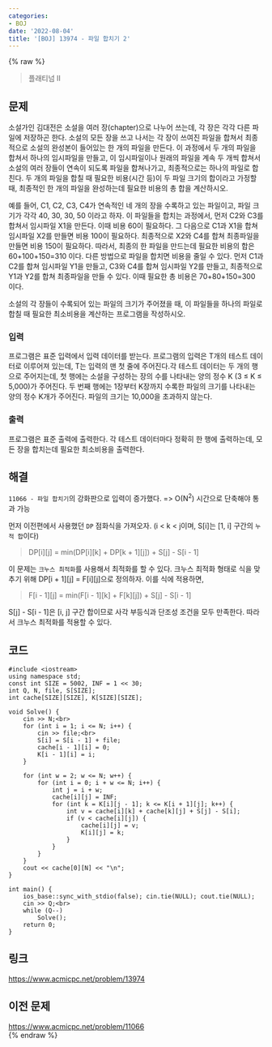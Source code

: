 ```yaml
---
categories:
- BOJ
date: '2022-08-04'
title: '[BOJ] 13974 - 파일 합치기 2'
---
```


{% raw %}
> 플래티넘 II<br>

## 문제
소설가인 김대전은 소설을 여러 장(chapter)으로 나누어 쓰는데, 각 장은 각각 다른 파일에 저장하곤 한다. 소설의 모든 장을 쓰고 나서는 각 장이 쓰여진 파일을 합쳐서 최종적으로 소설의 완성본이 들어있는 한 개의 파일을 만든다. 이 과정에서 두 개의 파일을 합쳐서 하나의 임시파일을 만들고, 이 임시파일이나 원래의 파일을 계속 두 개씩 합쳐서 소설의 여러 장들이 연속이 되도록 파일을 합쳐나가고, 최종적으로는 하나의 파일로 합친다. 두 개의 파일을 합칠 때 필요한 비용(시간 등)이 두 파일 크기의 합이라고 가정할 때, 최종적인 한 개의 파일을 완성하는데 필요한 비용의 총 합을 계산하시오.

예를 들어, C1, C2, C3, C4가 연속적인 네 개의 장을 수록하고 있는 파일이고, 파일 크기가 각각 40, 30, 30, 50 이라고 하자. 이 파일들을 합치는 과정에서, 먼저 C2와 C3를 합쳐서 임시파일 X1을 만든다. 이때 비용 60이 필요하다. 그 다음으로 C1과 X1을 합쳐 임시파일 X2를 만들면 비용 100이 필요하다. 최종적으로 X2와 C4를 합쳐 최종파일을 만들면 비용 150이 필요하다. 따라서, 최종의 한 파일을 만드는데 필요한 비용의 합은 60+100+150=310 이다. 다른 방법으로 파일을 합치면 비용을 줄일 수 있다. 먼저 C1과 C2를 합쳐 임시파일 Y1을 만들고, C3와 C4를 합쳐 임시파일 Y2를 만들고, 최종적으로 Y1과 Y2를 합쳐 최종파일을 만들 수 있다. 이때 필요한 총 비용은 70+80+150=300 이다.

소설의 각 장들이 수록되어 있는 파일의 크기가 주어졌을 때, 이 파일들을 하나의 파일로 합칠 때 필요한 최소비용을 계산하는 프로그램을 작성하시오.

### 입력
프로그램은 표준 입력에서 입력 데이터를 받는다. 프로그램의 입력은 T개의 테스트 데이터로 이루어져 있는데, T는 입력의 맨 첫 줄에 주어진다.각 테스트 데이터는 두 개의 행으로 주어지는데, 첫 행에는 소설을 구성하는 장의 수를 나타내는 양의 정수 K (3 ≤ K ≤ 5,000)가 주어진다. 두 번째 행에는 1장부터 K장까지 수록한 파일의 크기를 나타내는 양의 정수 K개가 주어진다. 파일의 크기는 10,000을 초과하지 않는다.

### 출력
프로그램은 표준 출력에 출력한다. 각 테스트 데이터마다 정확히 한 행에 출력하는데, 모든 장을 합치는데 필요한 최소비용을 출력한다.

## 해결
`11066 - 파일 합치기`의 강화판으로 입력이 증가했다. => O(N<sup>2</sup>) 시간으로 단축해야 통과 가능<br>

먼저 이전편에서 사용했던 `DP` 점화식을 가져오자. (i < k < j이며, S[i]는 [1, i] 구간의 `누적 합`이다)
> DP[i][j] = min(DP[i][k] + DP[k + 1][j]) + S[j] - S[i - 1]<br>

이 문제는 `크누스 최적화`를 사용해서 최적화를 할 수 있다. 크누스 최적화 형태로 식을 맞추기 위해 DP[i + 1][j] = F[i][j]으로 정의하자. 이를 식에 적용하면,
> F[i - 1][j] = min(F[i - 1][k] + F[k][j]) + S[j] - S[i - 1]<br>

S[j] - S[i - 1]은 [i, j] 구간 합이므로 사각 부등식과 단조성 조건을 모두 만족한다. 따라서 크누스 최적화를 적용할 수 있다.

## 코드
```
#include <iostream>
using namespace std;
const int SIZE = 5002, INF = 1 << 30;
int Q, N, file, S[SIZE];
int cache[SIZE][SIZE], K[SIZE][SIZE];

void Solve() {
	cin >> N;<br>
	for (int i = 1; i <= N; i++) {
		cin >> file;<br>
		S[i] = S[i - 1] + file;
		cache[i - 1][i] = 0;
		K[i - 1][i] = i;
	}

	for (int w = 2; w <= N; w++) {
		for (int i = 0; i + w <= N; i++) {
			int j = i + w;
			cache[i][j] = INF;
			for (int k = K[i][j - 1]; k <= K[i + 1][j]; k++) {
				int v = cache[i][k] + cache[k][j] + S[j] - S[i];
				if (v < cache[i][j]) {
					cache[i][j] = v;
					K[i][j] = k;
				}
			}
		}
	}
	cout << cache[0][N] << "\n";
}

int main() {
	ios_base::sync_with_stdio(false); cin.tie(NULL); cout.tie(NULL);
	cin >> Q;<br>
	while (Q--)
		Solve();
	return 0;
}
```

## 링크
https://www.acmicpc.net/problem/13974<br>

## 이전 문제
https://www.acmicpc.net/problem/11066<br>
{% endraw %}